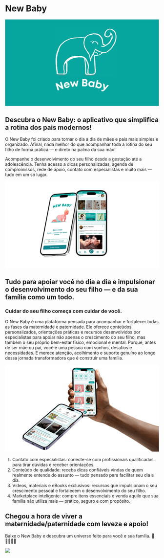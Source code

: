 # **New Baby**

<img src="newBaby/src/image/banner-NewBaby.png">

## Descubra o New Baby: o aplicativo que simplifica a rotina dos pais modernos!


<p>O New Baby foi criado para tornar o dia a dia de mães e pais mais simples e organizado. Afinal, nada melhor do que acompanhar toda a rotina do seu filho de forma prática — e direto na palma da sua mão!</p>
<p>Acompanhe o desenvolvimento do seu filho desde a gestação até a adolescência. Tenha acesso a dicas personalizadas, agenda de compromissos, rede de apoio, contato com especialistas e muito mais — tudo em um só lugar.</p>

<img src="newBaby/src/image/Mockup.png">

## Tudo para apoiar você no dia a dia e impulsionar o desenvolvimento do seu filho — e da sua família como um todo.

### **Cuidar do seu filho começa com cuidar de você.**
<p>
O New Baby é uma plataforma pensada para acompanhar e fortalecer todas as fases da maternidade e paternidade. Ele oferece conteúdos personalizados, orientações práticas e recursos desenvolvidos por especialistas para apoiar não apenas o crescimento do seu filho, mas também o seu próprio bem-estar físico, emocional e mental.
Porque, antes de ser mãe ou pai, você é uma pessoa com sonhos, desafios e necessidades. E merece atenção, acolhimento e suporte genuíno ao longo dessa jornada transformadora que é construir uma família.

</p>

<img src="newBaby/src/image/Mockup2.png">

1. Contato com especialistas: conecte-se com profissionais qualificados para tirar dúvidas e receber orientações.
2. Conteúdo de qualidade: receba dicas confiáveis vindas de quem realmente entende do assunto — tudo pensado para facilitar seu dia a dia.
3. Vídeos, materiais e eBooks exclusivos: recursos que impulsionam o seu crescimento pessoal e fortalecem o desenvolvimento do seu filho.
4. Marketplace inteligente: compre itens essenciais e venda aquilo que sua família não utiliza mais — prático, seguro e com propósito.

## Chegou a hora de viver a maternidade/paternidade com leveza e apoio!
Baixe o New Baby e descubra um universo feito para você e sua família. 🌈👨‍👩‍👧‍👦

<img src="https://pluspng.com/img-png/play-store-logo-png-google-play-store-logo-png-2608-free-transparent-png-logos-1525x1600.png" width="200vw">

